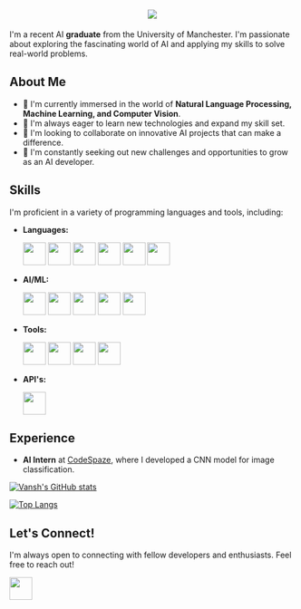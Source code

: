 <h1 align="center">
    <img src="https://readme-typing-svg.demolab.com/?size=28&center=true&vCenter=true&width=500&height=70&duration=4000&lines=Hello+there!👋;I'm+Vansh+Goenka.;Nice+to+meet+you!😄;"/>
</h1>

 I'm a recent AI **graduate** from the University of Manchester. I'm passionate about exploring the fascinating world of AI and applying my skills to solve real-world problems.


## About Me

- 🔭 I'm currently immersed in the world of **Natural Language Processing, Machine Learning, and Computer Vision**.
- 🌱 I'm always eager to learn new technologies and expand my skill set.
- 👯 I'm looking to collaborate on innovative AI projects that can make a difference.
- 🤔 I'm constantly seeking out new challenges and opportunities to grow as an AI developer.

## Skills

I'm proficient in a variety of programming languages and tools, including:

- **Languages:**

  <a href="https://www.java.com/en/" target="_blank"><img src="https://cdn.jsdelivr.net/gh/devicons/devicon/icons/java/java-original.svg" width="40" height="40" /></a>  <a href="https://www.python.org/" target="_blank"><img src="https://cdn.jsdelivr.net/gh/devicons/devicon/icons/python/python-original.svg" width="40" height="40" /></a>  <a href="https://en.wikipedia.org/wiki/C_(programming_language)" target="_blank"><img src="https://cdn.jsdelivr.net/gh/devicons/devicon/icons/c/c-original.svg" width="40" height="40" /></a>  <a href="https://en.wikipedia.org/wiki/C%2B%2B" target="_blank"><img src="https://cdn.jsdelivr.net/gh/devicons/devicon/icons/cplusplus/cplusplus-original.svg" width="40" height="40" /></a>  <a href="https://en.wikipedia.org/wiki/HTML" target="_blank"><img src="https://cdn.jsdelivr.net/gh/devicons/devicon/icons/html5/html5-original.svg" width="40" height="40" /></a>  <a href="https://en.wikipedia.org/wiki/CSS" target="_blank"><img src="https://cdn.jsdelivr.net/gh/devicons/devicon/icons/css3/css3-original.svg" width="40" height="40" /></a>

- **AI/ML:**

  <a href="https://www.tensorflow.org/" target="_blank"><img src="https://cdn.jsdelivr.net/gh/devicons/devicon/icons/tensorflow/tensorflow-original.svg" width="40" height="40" /></a>  <a href="https://keras.io/" target="_blank"><img src="https://cdn.jsdelivr.net/gh/devicons/devicon/icons/keras/keras-original.svg" width="40" height="40" /></a>  <a href="https://scikit-learn.org/stable/" target="_blank"><img src="https://cdn.jsdelivr.net/gh/devicons/devicon/icons/scikitlearn/scikitlearn-original.svg" width="40" height="40" /></a>  <a href="https://opencv.org/" target="_blank"><img src="https://cdn.jsdelivr.net/gh/devicons/devicon/icons/opencv/opencv-original.svg" width="40" height="40" /></a> <a href="https://streamlit.io/" target="_blank"><img src="https://cdn.jsdelivr.net/gh/devicons/devicon/icons/streamlit/streamlit-original.svg" width="40" height="40" /></a> 

- **Tools:**

  <a href="https://git-scm.com/" target="_blank"><img src="https://cdn.jsdelivr.net/gh/devicons/devicon/icons/git/git-original.svg" width="40" height="40" /></a>  <a href="https://github.com/" target="_blank"><img src="https://cdn.jsdelivr.net/gh/devicons/devicon/icons/github/github-original.svg" width="40" height="40" /></a>  <a href="https://about.gitlab.com/" target="_blank"><img src="https://cdn.jsdelivr.net/gh/devicons/devicon/icons/gitlab/gitlab-original.svg" width="40" height="40" /></a>  <a href="https://jupyter.org/" target="_blank"><img src="https://cdn.jsdelivr.net/gh/devicons/devicon/icons/jupyter/jupyter-original.svg" width="40" height="40" /></a>

- **API's:**

  <a href="https://huggingface.co/" target="_blank"><img src="https://huggingface.co/front/assets/huggingface_logo-noborder.svg" width="40" height="40" /></a>

## Experience

- **AI Intern** at [CodeSpaze](https://www.linkedin.com/company/codespaze/mycompany/), where I developed a CNN model for image classification.

[![Vansh's GitHub stats](https://github-readme-stats.vercel.app/api?username=unusual9guy&theme=dark)](https://github.com/unusual9guy/github-readme-stats)

[![Top Langs](https://github-readme-stats.vercel.app/api/top-langs/?username=unusual9guy&theme=dark)](https://github.com/unusual9guy/github-readme-stats)

## Let's Connect!

I'm always open to connecting with fellow developers and enthusiasts. Feel free to reach out!

<a href="https://www.linkedin.com/in/vansh-goenka-ai/" target="_blank"><img src="https://cdn.jsdelivr.net/gh/devicons/devicon/icons/linkedin/linkedin-original.svg" width="40" height="40" /></a>
<!--
**unusual9guy/unusual9guy** is a ✨ _special_ ✨ repository because its `README.md` (this file) appears on your GitHub profile.

Here are some ideas to get you started:

- 🔭 I’m currently working on ...
- 🌱 I’m currently learning ...
- 👯 I’m looking to collaborate on ...
- 🤔 I’m looking for help with ...
- 💬 Ask me about ...
- 📫 How to reach me: ...
- 😄 Pronouns: ...
- ⚡ Fun fact: ...
-->

